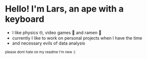 # Hello! I'm Lars, an ape with a keyboard

- I like physics 🤓, video games 👾 and ramen 🍜
- currently I like to work on personal projects when I have the time
- and necessary evils of data analysis

<sub>please dont hate on my readme I'm new :)</sub>

<!---
LaErWa/LaErWa is a ✨ special ✨ repository because its `README.md` (this file) appears on your GitHub profile.
You can click the Preview link to take a look at your changes.
--->
